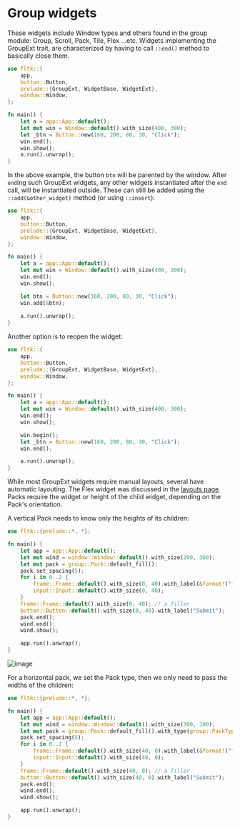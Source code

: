 # Group widgets

These widgets include Window types and others found in the group module: Group, Scroll, Pack, Tile, Flex ...etc.
Widgets implementing the GroupExt trait, are characterized by having to call `::end()` method to basically close them.
```rust
use fltk::{
    app,
    button::Button,
    prelude::{GroupExt, WidgetBase, WidgetExt},
    window::Window,
};

fn main() {
    let a = app::App::default();
    let mut win = Window::default().with_size(400, 300);
    let _btn = Button::new(160, 200, 80, 30, "Click");
    win.end();
    win.show();
    a.run().unwrap();
}
```
In the above example, the button `btn` will be parented by the window.
After `end`ing such GroupExt widgets, any other widgets instantiated after the `end` call, will be instantiated outside.
These can still be added using the `::add(&other_widget)` method (or using `::insert`):
```rust
use fltk::{
    app,
    button::Button,
    prelude::{GroupExt, WidgetBase, WidgetExt},
    window::Window,
};

fn main() {
    let a = app::App::default();
    let mut win = Window::default().with_size(400, 300);
    win.end();
    win.show();

    let btn = Button::new(160, 200, 80, 30, "Click");
    win.add(&btn);
    
    a.run().unwrap();
}
```
Another option is to reopen the widget:
```rust
use fltk::{
    app,
    button::Button,
    prelude::{GroupExt, WidgetBase, WidgetExt},
    window::Window,
};

fn main() {
    let a = app::App::default();
    let mut win = Window::default().with_size(400, 300);
    win.end();
    win.show();

    win.begin();
    let _btn = Button::new(160, 200, 80, 30, "Click");
    win.end();

    a.run().unwrap();
}
```

While most GroupExt widgets require manual layouts, several have automatic layouting. The Flex widget was discussed in the [layouts page](Layouts.md). Packs require the widget or height of the child widget, depending on the Pack's orientation.

A vertical Pack needs to know only the heights of its children:
```rust
use fltk::{prelude::*, *};

fn main() {
    let app = app::App::default();
    let mut wind = window::Window::default().with_size(200, 300);
    let mut pack = group::Pack::default_fill();
    pack.set_spacing(5);
    for i in 0..2 {
        frame::Frame::default().with_size(0, 40).with_label(&format!("field {}", i));
        input::Input::default().with_size(0, 40);
    }
    frame::Frame::default().with_size(0, 40); // a filler
    button::Button::default().with_size(0, 40).with_label("Submit");
    pack.end();
    wind.end();
    wind.show();

    app.run().unwrap();
}
```

![image](https://user-images.githubusercontent.com/37966791/145727469-a7181ebf-a3a3-4675-af23-ec40d847a593.png)

For a horizontal pack, we set the Pack type, then we only need to pass the widths of the children:
```rust
use fltk::{prelude::*, *};

fn main() {
    let app = app::App::default();
    let mut wind = window::Window::default().with_size(300, 100);
    let mut pack = group::Pack::default_fill().with_type(group::PackType::Horizontal);
    pack.set_spacing(5);
    for i in 0..2 {
        frame::Frame::default().with_size(40, 0).with_label(&format!("field {}", i));
        input::Input::default().with_size(40, 0);
    }
    frame::Frame::default().with_size(40, 0); // a filler
    button::Button::default().with_size(40, 0).with_label("Submit");
    pack.end();
    wind.end();
    wind.show();

    app.run().unwrap();
}
```

